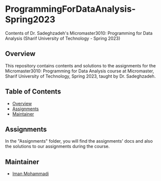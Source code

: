 # ProgrammingForDataAnalysis-Spring2023
Contents of Dr. Sadeghzadeh's Micromaster3010: Programming for Data Analysis (Sharif University of Technology - Spring 2023)

## Overview

This repository contains contents and solutions to the assignments for the Micromaster3010: Programming for Data Analysis course at Micromaster, Sharif University of Technology, Spring 2023, taught by Dr. Sadeghzadeh.

## Table of Contents

- [Overview](#overview)
- [Assignments](#assignments)
- [Maintainer](#maintainer)

## Assignments

In the "Assignments" folder, you will find the assignments' docs and also the solutions to our assignments during the course.

## Maintainer

- [Iman Mohammadi](https://github.com/Imanm02)
